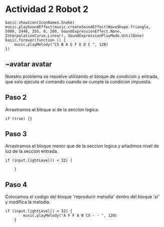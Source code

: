 # Actividad 2 Robot 2
```template
basic.showIcon(IconNames.Snake)
music.playSoundEffect(music.createSoundEffect(WaveShape.Triangle, 5000, 2448, 255, 0, 200, SoundExpressionEffect.None, InterpolationCurve.Linear), SoundExpressionPlayMode.UntilDone)
basic.forever(function () {
    music.playMelody("C5 B A G F E D C ", 120)
})
```
## ~avatar avatar

Nuestro problema se resuelve utilizando el bloque de condicion y entrada, que solo ejecuta el comando cuando se cumple la condicion impuesta.


## Paso 2

Arrastramos el bloque si de la seccion logica.
```block 
if (true) {}
```

## Paso 3

Arrastramos el bloque menor que de la seccion logica y añadimos nivel de luz de la seccion entrada.
```block 
if (input.lightLevel() < 32) {
        
    }
```

## Paso 4
Colocamos el codigo del bloque 'reproducir melodia' dentro del bloque 'si' y modifica la melodia.
```block 
if (input.lightLevel() < 32) {
        music.playMelody("A F F A B C5 - - ", 120)
    }
```